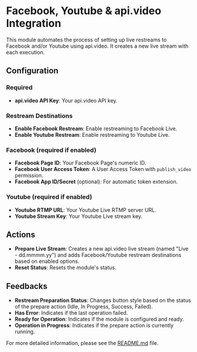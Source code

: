 # Facebook, Youtube & api.video Integration

This module automates the process of setting up live restreams to Facebook and/or Youtube using api.video. It creates a new live stream with each execution.

## Configuration

### Required
- **api.video API Key**: Your api.video API key.

### Restream Destinations
- **Enable Facebook Restream**: Enable restreaming to Facebook Live.
- **Enable Youtube Restream**: Enable restreaming to Youtube Live.

### Facebook (required if enabled)
- **Facebook Page ID**: Your Facebook Page's numeric ID.
- **Facebook User Access Token**: A User Access Token with `publish_video` permission.
- **Facebook App ID/Secret** (optional): For automatic token extension.

### Youtube (required if enabled)
- **Youtube RTMP URL**: Your Youtube Live RTMP server URL.
- **Youtube Stream Key**: Your Youtube Live stream key.

## Actions

- **Prepare Live Stream**: Creates a new api.video live stream (named "Live - dd.mmmm.yy") and adds Facebook/Youtube restream destinations based on enabled options.
- **Reset Status**: Resets the module's status.

## Feedbacks

- **Restream Preparation Status**: Changes button style based on the status of the prepare action (Idle, In Progress, Success, Failed).
- **Has Error**: Indicates if the last operation failed.
- **Ready for Operation**: Indicates if the module is configured and ready.
- **Operation in Progress**: Indicates if the prepare action is currently running.

For more detailed information, please see the [README.md](https://github.com/bitfocus/companion-module-facebook-apivideo/blob/main/README.md) file.
